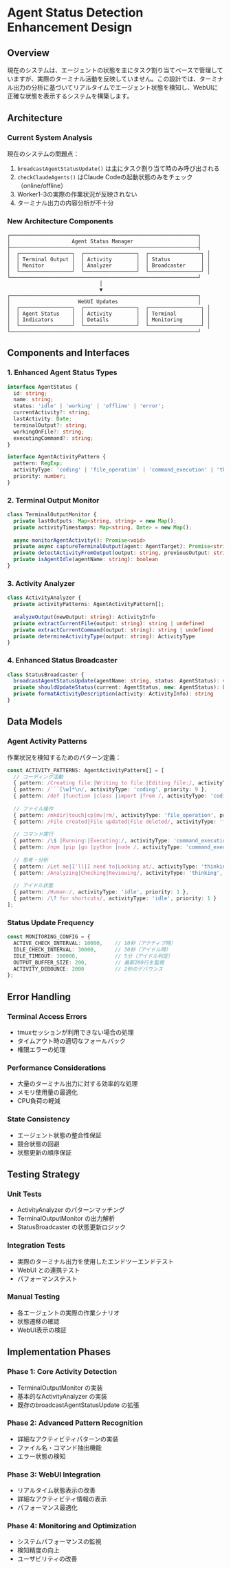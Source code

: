 # Agent Status Detection Enhancement Design

## Overview

現在のシステムは、エージェントの状態を主にタスク割り当てベースで管理していますが、実際のターミナル活動を反映していません。この設計では、ターミナル出力の分析に基づいてリアルタイムでエージェント状態を検知し、WebUIに正確な状態を表示するシステムを構築します。

## Architecture

### Current System Analysis

現在のシステムの問題点：
1. `broadcastAgentStatusUpdate()` は主にタスク割り当て時のみ呼び出される
2. `checkClaudeAgents()` はClaude Codeの起動状態のみをチェック（online/offline）
3. Worker1-3の実際の作業状況が反映されない
4. ターミナル出力の内容分析が不十分

### New Architecture Components

```
┌─────────────────────────────────────────────────────────────┐
│                    Agent Status Manager                     │
├─────────────────────────────────────────────────────────────┤
│  ┌─────────────────┐  ┌─────────────────┐  ┌─────────────────┐ │
│  │ Terminal Output │  │ Activity        │  │ Status          │ │
│  │ Monitor         │  │ Analyzer        │  │ Broadcaster     │ │
│  └─────────────────┘  └─────────────────┘  └─────────────────┘ │
└─────────────────────────────────────────────────────────────┘
                              │
                              ▼
┌─────────────────────────────────────────────────────────────┐
│                      WebUI Updates                          │
│  ┌─────────────────┐  ┌─────────────────┐  ┌─────────────────┐ │
│  │ Agent Status    │  │ Activity        │  │ Terminal        │ │
│  │ Indicators      │  │ Details         │  │ Monitoring      │ │
│  └─────────────────┘  └─────────────────┘  └─────────────────┘ │
└─────────────────────────────────────────────────────────────┘
```

## Components and Interfaces

### 1. Enhanced Agent Status Types

```typescript
interface AgentStatus {
  id: string;
  name: string;
  status: 'idle' | 'working' | 'offline' | 'error';
  currentActivity?: string;
  lastActivity: Date;
  terminalOutput?: string;
  workingOnFile?: string;
  executingCommand?: string;
}

interface AgentActivityPattern {
  pattern: RegExp;
  activityType: 'coding' | 'file_operation' | 'command_execution' | 'thinking' | 'idle';
  priority: number;
}
```

### 2. Terminal Output Monitor

```typescript
class TerminalOutputMonitor {
  private lastOutputs: Map<string, string> = new Map();
  private activityTimestamps: Map<string, Date> = new Map();
  
  async monitorAgentActivity(): Promise<void>
  private async captureTerminalOutput(agent: AgentTarget): Promise<string>
  private detectActivityFromOutput(output: string, previousOutput: string): ActivityInfo
  private isAgentIdle(agentName: string): boolean
}
```

### 3. Activity Analyzer

```typescript
class ActivityAnalyzer {
  private activityPatterns: AgentActivityPattern[];
  
  analyzeOutput(newOutput: string): ActivityInfo
  private extractCurrentFile(output: string): string | undefined
  private extractCurrentCommand(output: string): string | undefined
  private determineActivityType(output: string): ActivityType
}
```

### 4. Enhanced Status Broadcaster

```typescript
class StatusBroadcaster {
  broadcastAgentStatusUpdate(agentName: string, status: AgentStatus): void
  private shouldUpdateStatus(current: AgentStatus, new: AgentStatus): boolean
  private formatActivityDescription(activity: ActivityInfo): string
}
```

## Data Models

### Agent Activity Patterns

作業状況を検知するためのパターン定義：

```typescript
const ACTIVITY_PATTERNS: AgentActivityPattern[] = [
  // コーディング活動
  { pattern: /Creating file:|Writing to file:|Editing file:/, activityType: 'coding', priority: 10 },
  { pattern: /```[\w]*\n/, activityType: 'coding', priority: 9 },
  { pattern: /def |function |class |import |from /, activityType: 'coding', priority: 8 },
  
  // ファイル操作
  { pattern: /mkdir|touch|cp|mv|rm/, activityType: 'file_operation', priority: 7 },
  { pattern: /File created|File updated|File deleted/, activityType: 'file_operation', priority: 7 },
  
  // コマンド実行
  { pattern: /\$ |Running:|Executing:/, activityType: 'command_execution', priority: 6 },
  { pattern: /npm |pip |go |python |node /, activityType: 'command_execution', priority: 6 },
  
  // 思考・分析
  { pattern: /Let me|I'll|I need to|Looking at/, activityType: 'thinking', priority: 5 },
  { pattern: /Analyzing|Checking|Reviewing/, activityType: 'thinking', priority: 5 },
  
  // アイドル状態
  { pattern: /Human:/, activityType: 'idle', priority: 1 },
  { pattern: /\? for shortcuts/, activityType: 'idle', priority: 1 }
];
```

### Status Update Frequency

```typescript
const MONITORING_CONFIG = {
  ACTIVE_CHECK_INTERVAL: 10000,    // 10秒（アクティブ時）
  IDLE_CHECK_INTERVAL: 30000,      // 30秒（アイドル時）
  IDLE_TIMEOUT: 300000,            // 5分（アイドル判定）
  OUTPUT_BUFFER_SIZE: 200,         // 最新200行を監視
  ACTIVITY_DEBOUNCE: 2000          // 2秒のデバウンス
};
```

## Error Handling

### Terminal Access Errors
- tmuxセッションが利用できない場合の処理
- タイムアウト時の適切なフォールバック
- 権限エラーの処理

### Performance Considerations
- 大量のターミナル出力に対する効率的な処理
- メモリ使用量の最適化
- CPU負荷の軽減

### State Consistency
- エージェント状態の整合性保証
- 競合状態の回避
- 状態更新の順序保証

## Testing Strategy

### Unit Tests
- ActivityAnalyzer のパターンマッチング
- TerminalOutputMonitor の出力解析
- StatusBroadcaster の状態更新ロジック

### Integration Tests
- 実際のターミナル出力を使用したエンドツーエンドテスト
- WebUI との連携テスト
- パフォーマンステスト

### Manual Testing
- 各エージェントの実際の作業シナリオ
- 状態遷移の確認
- WebUI表示の検証

## Implementation Phases

### Phase 1: Core Activity Detection
- TerminalOutputMonitor の実装
- 基本的なActivityAnalyzer の実装
- 既存のbroadcastAgentStatusUpdate の拡張

### Phase 2: Advanced Pattern Recognition
- 詳細なアクティビティパターンの実装
- ファイル名・コマンド抽出機能
- エラー状態の検知

### Phase 3: WebUI Integration
- リアルタイム状態表示の改善
- 詳細なアクティビティ情報の表示
- パフォーマンス最適化

### Phase 4: Monitoring and Optimization
- システムパフォーマンスの監視
- 検知精度の向上
- ユーザビリティの改善